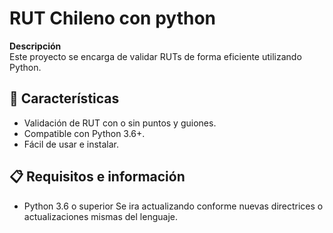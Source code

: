 # RUT Chileno con python

**Descripción**  
Este proyecto se encarga de validar RUTs de forma eficiente utilizando Python.

## 🚀 Características
- Validación de RUT con o sin puntos y guiones.
- Compatible con Python 3.6+.
- Fácil de usar e instalar.

## 📋 Requisitos e información
- Python 3.6 o superior
Se ira actualizando conforme nuevas directrices o actualizaciones mismas del lenguaje.
